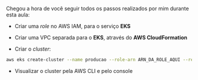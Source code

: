 Chegou a hora de você seguir todos os passos realizados por mim durante esta aula:

- Criar uma *role* no AWS IAM, para o serviço **EKS**

- Criar uma VPC separada para o **EKS**, através do **AWS CloudFormation**

- Criar o *cluster*:
```bash
aws eks create-cluster --name producao --role-arn ARN_DA_ROLE_AQUI --resources-vpc-config subnetIds=SUBNET_ID_1_AQUI,SUBNET_ID_2_AQUI,SUBNET_ID_3_AQUI,securityGroupIds=SECURITY_GROUP_DA_VPC_AQUI
```
- Visualizar o cluster pela AWS CLI e pelo console